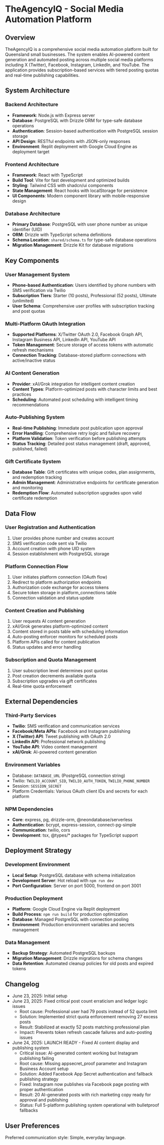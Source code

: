 # TheAgencyIQ - Social Media Automation Platform

## Overview

TheAgencyIQ is a comprehensive social media automation platform built for Queensland small businesses. The system enables AI-powered content generation and automated posting across multiple social media platforms including X (Twitter), Facebook, Instagram, LinkedIn, and YouTube. The application provides subscription-based services with tiered posting quotas and real-time publishing capabilities.

## System Architecture

### Backend Architecture
- **Framework**: Node.js with Express server
- **Database**: PostgreSQL with Drizzle ORM for type-safe database operations
- **Authentication**: Session-based authentication with PostgreSQL session storage
- **API Design**: RESTful endpoints with JSON-only responses
- **Environment**: Replit deployment with Google Cloud Engine as deployment target

### Frontend Architecture
- **Framework**: React with TypeScript
- **Build Tool**: Vite for fast development and optimized builds
- **Styling**: Tailwind CSS with shadcn/ui components
- **State Management**: React hooks with localStorage for persistence
- **UI Components**: Modern component library with mobile-responsive design

### Database Architecture
- **Primary Database**: PostgreSQL with user phone number as unique identifier (UID)
- **ORM**: Drizzle with TypeScript schema definitions
- **Schema Location**: `shared/schema.ts` for type-safe database operations
- **Migration Management**: Drizzle Kit for database migrations

## Key Components

### User Management System
- **Phone-based Authentication**: Users identified by phone numbers with SMS verification via Twilio
- **Subscription Tiers**: Starter (10 posts), Professional (52 posts), Ultimate (unlimited)
- **User Schema**: Comprehensive user profiles with subscription tracking and post quotas

### Multi-Platform OAuth Integration
- **Supported Platforms**: X/Twitter OAuth 2.0, Facebook Graph API, Instagram Business API, LinkedIn API, YouTube API
- **Token Management**: Secure storage of access tokens with automatic refresh mechanisms
- **Connection Tracking**: Database-stored platform connections with active/inactive status

### AI Content Generation
- **Provider**: xAI/Grok integration for intelligent content creation
- **Content Types**: Platform-optimized posts with character limits and best practices
- **Scheduling**: Automated post scheduling with intelligent timing recommendations

### Auto-Publishing System
- **Real-time Publishing**: Immediate post publication upon approval
- **Error Handling**: Comprehensive retry logic and failure recovery
- **Platform Validation**: Token verification before publishing attempts
- **Status Tracking**: Detailed post status management (draft, approved, published, failed)

### Gift Certificate System
- **Database Table**: Gift certificates with unique codes, plan assignments, and redemption tracking
- **Admin Management**: Administrative endpoints for certificate generation and monitoring
- **Redemption Flow**: Automated subscription upgrades upon valid certificate redemption

## Data Flow

### User Registration and Authentication
1. User provides phone number and creates account
2. SMS verification code sent via Twilio
3. Account creation with phone UID system
4. Session establishment with PostgreSQL storage

### Platform Connection Flow
1. User initiates platform connection (OAuth flow)
2. Redirect to platform authorization endpoints
3. Authorization code exchange for access tokens
4. Secure token storage in platform_connections table
5. Connection validation and status update

### Content Creation and Publishing
1. User requests AI content generation
2. xAI/Grok generates platform-optimized content
3. Content stored in posts table with scheduling information
4. Auto-posting enforcer monitors for scheduled posts
5. Platform APIs called for content publication
6. Status updates and error handling

### Subscription and Quota Management
1. User subscription level determines post quotas
2. Post creation decrements available quota
3. Subscription upgrades via gift certificates
4. Real-time quota enforcement

## External Dependencies

### Third-Party Services
- **Twilio**: SMS verification and communication services
- **Facebook/Meta APIs**: Facebook and Instagram publishing
- **X (Twitter) API**: Tweet publishing with OAuth 2.0
- **LinkedIn API**: Professional network publishing
- **YouTube API**: Video content management
- **xAI/Grok**: AI-powered content generation

### Environment Variables
- Database: `DATABASE_URL` (PostgreSQL connection string)
- Twilio: `TWILIO_ACCOUNT_SID`, `TWILIO_AUTH_TOKEN`, `TWILIO_PHONE_NUMBER`
- Session: `SESSION_SECRET`
- Platform Credentials: Various OAuth client IDs and secrets for each platform

### NPM Dependencies
- **Core**: express, pg, drizzle-orm, @neondatabase/serverless
- **Authentication**: bcrypt, express-session, connect-pg-simple
- **Communication**: twilio, cors
- **Development**: tsx, @types/* packages for TypeScript support

## Deployment Strategy

### Development Environment
- **Local Setup**: PostgreSQL database with schema initialization
- **Development Server**: Hot reload with `npm run dev`
- **Port Configuration**: Server on port 5000, frontend on port 3001

### Production Deployment
- **Platform**: Google Cloud Engine via Replit deployment
- **Build Process**: `npm run build` for production optimization
- **Database**: Managed PostgreSQL with connection pooling
- **Environment**: Production environment variables and secrets management

### Data Management
- **Backup Strategy**: Automated PostgreSQL backups
- **Migration Management**: Drizzle migrations for schema changes
- **Data Retention**: Automated cleanup policies for old posts and expired tokens

## Changelog

- June 23, 2025: Initial setup
- June 23, 2025: Fixed critical post count erraticism and ledger logic issues
  - Root cause: Professional user had 79 posts instead of 52 quota limit
  - Solution: Implemented strict quota enforcement removing 27 excess posts
  - Result: Stabilized at exactly 52 posts matching professional plan
  - Impact: Prevents token refresh cascade failures and auto-posting issues
- June 24, 2025: LAUNCH READY - Fixed AI content display and publishing system
  - Critical issue: AI-generated content working but Instagram publishing failing
  - Root cause: Missing appsecret_proof parameter and Instagram Business Account setup
  - Solution: Added Facebook App Secret authentication and fallback publishing strategy
  - Fixed: Instagram now publishes via Facebook page posting with proper authentication
  - Result: 20 AI-generated posts with rich marketing copy ready for approval and publishing
  - Status: Full 5-platform publishing system operational with bulletproof fallbacks

## User Preferences

Preferred communication style: Simple, everyday language.
